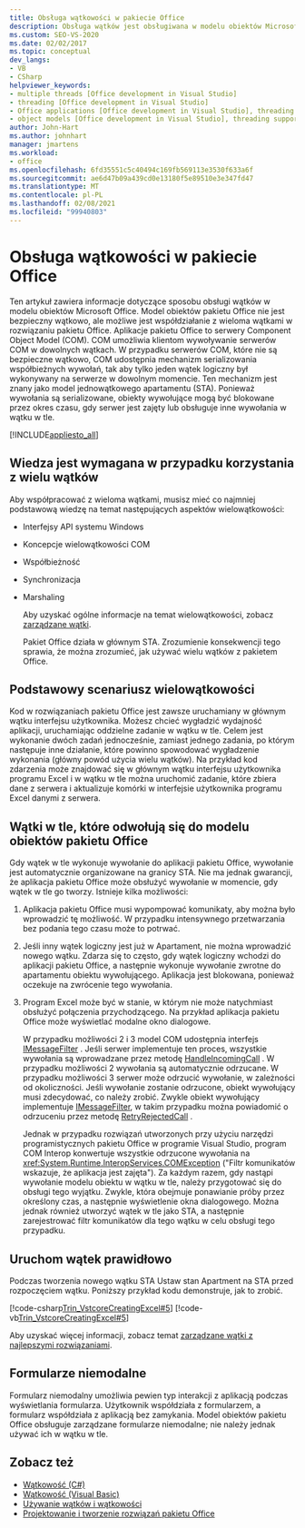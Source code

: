 ```yaml
---
title: Obsługa wątkowości w pakiecie Office
description: Obsługa wątków jest obsługiwana w modelu obiektów Microsoft Office. Model obiektów pakietu Office nie jest bezpieczny dla wątków, ale może współdziałać z wieloma wątkami w rozwiązaniu pakietu Office.
ms.custom: SEO-VS-2020
ms.date: 02/02/2017
ms.topic: conceptual
dev_langs:
- VB
- CSharp
helpviewer_keywords:
- multiple threads [Office development in Visual Studio]
- threading [Office development in Visual Studio]
- Office applications [Office development in Visual Studio], threading support
- object models [Office development in Visual Studio], threading support
author: John-Hart
ms.author: johnhart
manager: jmartens
ms.workload:
- office
ms.openlocfilehash: 6fd35551c5c40494c169fb569113e3530f633a6f
ms.sourcegitcommit: ae6d47b09a439cd0e13180f5e89510e3e347fd47
ms.translationtype: MT
ms.contentlocale: pl-PL
ms.lasthandoff: 02/08/2021
ms.locfileid: "99940803"
---
```

# <a name="threading-support-in-office"></a>Obsługa wątkowości w pakiecie Office
  Ten artykuł zawiera informacje dotyczące sposobu obsługi wątków w modelu obiektów Microsoft Office. Model obiektów pakietu Office nie jest bezpieczny wątkowo, ale możliwe jest współdziałanie z wieloma wątkami w rozwiązaniu pakietu Office. Aplikacje pakietu Office to serwery Component Object Model (COM). COM umożliwia klientom wywoływanie serwerów COM w dowolnych wątkach. W przypadku serwerów COM, które nie są bezpieczne wątkowo, COM udostępnia mechanizm serializowania współbieżnych wywołań, tak aby tylko jeden wątek logiczny był wykonywany na serwerze w dowolnym momencie. Ten mechanizm jest znany jako model jednowątkowego apartamentu (STA). Ponieważ wywołania są serializowane, obiekty wywołujące mogą być blokowane przez okres czasu, gdy serwer jest zajęty lub obsługuje inne wywołania w wątku w tle.

 [!INCLUDE[appliesto_all](../vsto/includes/appliesto-all-md.md)]

## <a name="knowledge-required-when-using-multiple-threads"></a>Wiedza jest wymagana w przypadku korzystania z wielu wątków
 Aby współpracować z wieloma wątkami, musisz mieć co najmniej podstawową wiedzę na temat następujących aspektów wielowątkowości:

- Interfejsy API systemu Windows

- Koncepcje wielowątkowości COM

- Współbieżność

- Synchronizacja

- Marshaling

  Aby uzyskać ogólne informacje na temat wielowątkowości, zobacz [zarządzane wątki](/dotnet/standard/threading/).

  Pakiet Office działa w głównym STA. Zrozumienie konsekwencji tego sprawia, że można zrozumieć, jak używać wielu wątków z pakietem Office.

## <a name="basic-multithreading-scenario"></a>Podstawowy scenariusz wielowątkowości
 Kod w rozwiązaniach pakietu Office jest zawsze uruchamiany w głównym wątku interfejsu użytkownika. Możesz chcieć wygładzić wydajność aplikacji, uruchamiając oddzielne zadanie w wątku w tle. Celem jest wykonanie dwóch zadań jednocześnie, zamiast jednego zadania, po którym następuje inne działanie, które powinno spowodować wygładzenie wykonania (główny powód użycia wielu wątków). Na przykład kod zdarzenia może znajdować się w głównym wątku interfejsu użytkownika programu Excel i w wątku w tle można uruchomić zadanie, które zbiera dane z serwera i aktualizuje komórki w interfejsie użytkownika programu Excel danymi z serwera.

## <a name="background-threads-that-call-into-the-office-object-model"></a>Wątki w tle, które odwołują się do modelu obiektów pakietu Office
 Gdy wątek w tle wykonuje wywołanie do aplikacji pakietu Office, wywołanie jest automatycznie organizowane na granicy STA. Nie ma jednak gwarancji, że aplikacja pakietu Office może obsłużyć wywołanie w momencie, gdy wątek w tle go tworzy. Istnieje kilka możliwości:

1. Aplikacja pakietu Office musi wypompować komunikaty, aby można było wprowadzić tę możliwość. W przypadku intensywnego przetwarzania bez podania tego czasu może to potrwać.

2. Jeśli inny wątek logiczny jest już w Apartament, nie można wprowadzić nowego wątku. Zdarza się to często, gdy wątek logiczny wchodzi do aplikacji pakietu Office, a następnie wykonuje wywołanie zwrotne do apartamentu obiektu wywołującego. Aplikacja jest blokowana, ponieważ oczekuje na zwrócenie tego wywołania.

3. Program Excel może być w stanie, w którym nie może natychmiast obsłużyć połączenia przychodzącego. Na przykład aplikacja pakietu Office może wyświetlać modalne okno dialogowe.

   W przypadku możliwości 2 i 3 model COM udostępnia interfejs [IMessageFilter](/windows/desktop/api/objidl/nn-objidl-imessagefilter) . Jeśli serwer implementuje ten proces, wszystkie wywołania są wprowadzane przez metodę [HandleIncomingCall](/windows/desktop/api/objidl/nf-objidl-imessagefilter-handleincomingcall) . W przypadku możliwości 2 wywołania są automatycznie odrzucane. W przypadku możliwości 3 serwer może odrzucić wywołanie, w zależności od okoliczności. Jeśli wywołanie zostanie odrzucone, obiekt wywołujący musi zdecydować, co należy zrobić. Zwykle obiekt wywołujący implementuje [IMessageFilter](/windows/desktop/api/objidl/nn-objidl-imessagefilter), w takim przypadku można powiadomić o odrzuceniu przez metodę [RetryRejectedCall](/windows/desktop/api/objidl/nf-objidl-imessagefilter-retryrejectedcall) .

   Jednak w przypadku rozwiązań utworzonych przy użyciu narzędzi programistycznych pakietu Office w programie Visual Studio, program COM Interop konwertuje wszystkie odrzucone wywołania na <xref:System.Runtime.InteropServices.COMException> ("Filtr komunikatów wskazuje, że aplikacja jest zajęta"). Za każdym razem, gdy nastąpi wywołanie modelu obiektu w wątku w tle, należy przygotować się do obsługi tego wyjątku. Zwykle, która obejmuje ponawianie próby przez określony czas, a następnie wyświetlenie okna dialogowego. Można jednak również utworzyć wątek w tle jako STA, a następnie zarejestrować filtr komunikatów dla tego wątku w celu obsługi tego przypadku.

## <a name="start-the-thread-correctly"></a>Uruchom wątek prawidłowo
 Podczas tworzenia nowego wątku STA Ustaw stan Apartment na STA przed rozpoczęciem wątku. Poniższy przykład kodu demonstruje, jak to zrobić.

 [!code-csharp[Trin_VstcoreCreatingExcel#5](../vsto/codesnippet/CSharp/Trin_VstcoreCreatingExcelCS/ThisWorkbook.cs#5)]
 [!code-vb[Trin_VstcoreCreatingExcel#5](../vsto/codesnippet/VisualBasic/Trin_VstcoreCreatingExcelVB/ThisWorkbook.vb#5)]

 Aby uzyskać więcej informacji, zobacz temat [zarządzane wątki z najlepszymi rozwiązaniami](/dotnet/standard/threading/managed-threading-best-practices).

## <a name="modeless-forms"></a>Formularze niemodalne
 Formularz niemodalny umożliwia pewien typ interakcji z aplikacją podczas wyświetlania formularza. Użytkownik współdziała z formularzem, a formularz współdziała z aplikacją bez zamykania. Model obiektów pakietu Office obsługuje zarządzane formularze niemodalne; nie należy jednak używać ich w wątku w tle.

## <a name="see-also"></a>Zobacz też
- [Wątkowość (C#)](/dotnet/csharp/programming-guide/concepts/threading/index)
- [Wątkowość (Visual Basic)](/dotnet/visual-basic/programming-guide/concepts/threading/index)
- [Używanie wątków i wątkowości](/dotnet/standard/threading/using-threads-and-threading)
- [Projektowanie i tworzenie rozwiązań pakietu Office](../vsto/designing-and-creating-office-solutions.md)
